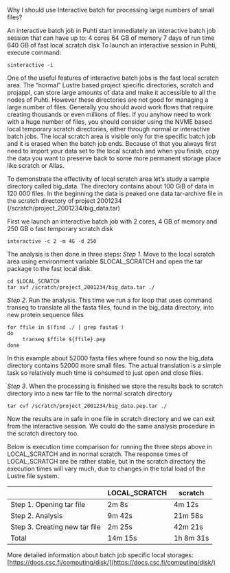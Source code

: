 Why I should use Interactive batch for processing large numbers of small files?
                   
An interactive batch job in Puhti start immediately an interactive batch job session that can have up to:
4 cores
64 GB of memory
7 days of run time
640 GB of fast local scratch disk
To launch an interactive session in Puhti, execute command:
```text
sinteractive -i
```
One of the useful features of interactive batch jobs is the fast local scratch area. The “normal” Lustre based project specific directories, scratch and projappl, 
can store large amounts of data and make it accessible to all the nodes of Puhti. However these directories are not good for managing a large number of files. 
Generally you should avoid work flows that require creating thousands or even millions of files. If you anyhow need to work with a huge number of files, 
you should consider using the NVME based local temporary scratch directories, either through normal or interactive batch jobs.
The local scratch area is visible only for the specific batch job and it is erased when the batch job ends. 
Because of that you always first need to import your data set to the local scratch and when you finish, copy the data you want to preserve back to some more 
permanent storage place like scratch or Allas.

To demonstrate the effectivity of local scratch area let’s study a sample directory called big_data. The directory contains about 100 GiB of data in 120 000 files. In the beginning the data is peaked one data tar-archive file in the scratch directory of project 2001234 (/scratch/project_2001234/big_data.tar)

First we launch an interactive batch job with 2 cores, 4 GB of memory and 250 GB o fast temporary scratch disk
```text
interactive -c 2 -m 4G -d 250
```
The analysis is then done in three steps:
*Step 1*. Move to the local scratch area using environment variable $LOCAL_SCRATCH and open the tar package to the fast local disk.
```
cd $LOCAL_SCRATCH
tar xvf /scratch/project_2001234/big_data.tar ./
```

*Step 2*. Run the analysis. This time we run a for loop that uses command transeq to translate all the fasta files, found in the big_data directory, 
into new protein sequence files
```text
for ffile in $(find ./ | grep fasta$ )
do
     transeq $ffile ${ffile}.pep
done 
```
In this example about 52000 fasta files where found so now the big_data directory contains 52000 more small files. 
The actual translation is a simple task so relatively much time is consumed to just open and close files.

*Step 3*. When the processing is finished we store the results back to scratch directory into a new tar file to the normal scratch directory
```text
tar cvf /scratch/project_2001234/big_data.pep.tar ./
```
Now the results are in safe in one file in scratch directory and we can exit from the interactive session.
We could do the same analysis procedure in the scratch directory too. 

Below is execution time comparison for running the three steps above in LOCAL_SCRATCH and in normal scratch. 
The response times of LOCAL_SCRATCH are be rather stable, but in the scratch directory the execution times will vary much,
due to changes in the total load of the Lustre file system.

|                               | LOCAL_SCRATCH |         scratch|
|-------------------------------|---------------|----------------|    
|Step 1. Opening tar file       | 2m 8s         |   4m 12s       |
|Step 2. Analysis               | 9m 42s        |   21m 58s      |
|Step 3. Creating new tar file  | 2m 25s        |   42m 21s      | 
|Total                          | 14m 15s       |     1h 8m 31s  |

More detailed information about batch job specific local storages:
[https://docs.csc.fi/computing/disk/](https://docs.csc.fi/computing/disk/)                 
 
